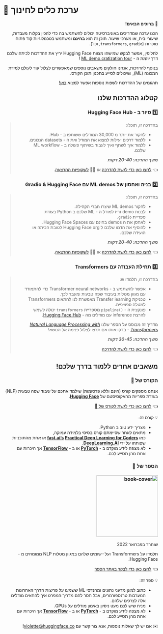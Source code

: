 
# 🤗 ערכת כלים לחינוך
<span dir="rtl" align="right">

<aside>

👋 **ברוכים הבאים!**

הכנו ערכה שמדריכים באוניברסיטה יכולים להשתמש בה כדי להכין בקלות מעבדות, שיעורי בית, או מערכי שיעור. תוכן זה הוא **בחינם** ומשתמש בטכנולוגיות קוד פתוח מוכרות (`transformers`, `gradio`, וכו').

לחלופין, אפשר לבקש שמישהו מצוות Hugging Face יריץ את ההדרכות לכיתה שלכם דרך יוזמת ה - [ML demo.cratization tour](https://www.notion.so/ML-Demo-cratization-tour-with-66847a294abd4e9785e85663f5239652) !

בנוסף להדרכות, אנחנו חולקים משאבים נוספים שמאפשרים לצלול עוד לעולם למידת המכונה (ML), ושיכולים לסייע בתכנון תוכן הקורס.

</aside>

תרגומים של ההדרכות לשפות נוספות אפשר למצוא [כאן!](https://github.com/huggingface/education-toolkit#-languages-and-translations)

## **קטלוג ההדרכות שלנו**

### 1️⃣ סיור ב - Hugging Face Hub

> בהדרכה זו, תוכלו: 
> 
> - לחקור את יותר מ 30,000 המודלים ששותפו ב - Hub.
> - ללמוד דרכים יעילות למצוא את המודל ואת ה - datasets הנכונים.
> -  ללמוד איך לשתף ואיך לעבוד בשיתוף פעולה ב - ML workflow שלכם.
>
> **_משך ההדכה: 20-40 דקות_**
>
> 👈 [לחצו כאן כדי לגשת להדרכה](https://github.com/huggingface/education-toolkit/blob/main/01_huggingface-hub-tour.md) או 👩‍🏫 [לשקופיות ההרצאה](https://docs.google.com/presentation/d/1zQqpFTcpNLV7haj2Inw2qKHq8DjfZEaiObW1ZkLvPWM/edit?usp=sharing).

### 2️⃣ בניה ואחסון של ML demos עם Gradio & Hugging Face

> בהדרכה זו, תוכלו:
>
> - לחקור ML demos שיצרו חברי הקהילה.
> - לבנות demo זריז למודל ה - ML שלכם ב Python בעזרת ספריית `gradio`.
> - לאחסן את ה demos בחינם עם Hugging Face Spaces.
> - להוסיף את הדמו שלכם ל Hugging Face org לטובת הכיתה או הועידה שלכם.
>
> **_משך ההדכה: 20-40 דקות_**
> 
> 👈 [לחצו כאן כדי לגשת להדרכה](https://colab.research.google.com/github/huggingface/education-toolkit/blob/main/02_ml-demos-with-gradio.ipynb) או 👩‍🏫 [לשקופיות ההרצאה](https://docs.google.com/presentation/d/14EU_xjtINXtpidWLnUvfcEpmxN46ORS-PLpwfUf8C1I/edit?usp=sharing).

### 3️⃣ תחילת העבודה עם Transformers

> בהדרכה זו, תלמדו ש:
>
> - אפשר להשתמש ב -  Transformer neural networks כדי להתמודד עם מגוון מטלות בעיבוד שפה טבעית ומעבר לכך.
> - טכניקת Transfer learning מאפשרת לנו להתאים Transformers למטלה ספציפית.
> - פונקצית ה - `()pipeline` מספריית `transformers` יכולה לשמש להרצת inference עם מודלים מה - [Hugging Face Hub](https://huggingface.co/models).
>
> מדריך זה מבוסס על הספר שלנו *[Natural Language Processing with Transformers](https://transformersbook.com/)* - בדקו אותו אם תרצו לצלול פנימה אל הנושא!
>
> **_משך ההדכה: 30-45 דקות_**
>
> 👈 [לחצו כאן כדי לגשת להדרכה](https://colab.research.google.com/github/huggingface/education-toolkit/blob/main/03_getting-started-with-transformers.ipynb)

## **משאבים אחרים ללמוד בדרך שלכם!**

### **הקורס של 🤗**

אנחנו מספקים קורס (חינם וללא פרסומות) שילמד אתכם על עיבוד שפה טבעית (NLP) בעזרת ספריות מהאקוסיסטם של **[Hugging Face](https://huggingface.co/)**.

👈 [לחצו כאן כדי לגשת לקורס של 🤗](https://huggingface.co/course/chapter1/1)

💡 קורס זה:

- מצריך ידע טוב ב Python.
- מתאים לאחר שסיימתם קורס בסיסי בלמידה עמוקה, כמו **[fast.ai’s](https://www.fast.ai/) [Practical Deep Learning for Coders](https://course.fast.ai/)** או אחת מהתוכניות שפותחו על ידי **[DeepLearning.AI](https://www.deeplearning.ai/)**.
- לא מצפה לידע מוקדם ב - **[PyTorch](https://pytorch.org/)** או ב - **[TensorFlow](https://www.tensorflow.org/)** אך היכרות עם אחת מהן תסייע לכם.

### **הספר של 🤗**<br><br> <img alt="book-cover" height=200 src="../../images/book_cover.jpg" id="book-cover"/>

שוחרר בפברואר 2022

תלמדו על Transformers ועל יישומים שלהם במגוון מטלות NLP ממומחים מ - Hugging Face.

👈 [לחצו כאן כדי לבקר באתר הספר](https://transformersbook.com/)

💡 ספר זה:

- כתוב למען מדעני נתונים ומהנדסי ML ששמעו על פריצות הדרך האחרונות המערבות טרנספורמרים, אבל חסר להם מדריך המפרט איך להתאים מודלים אלה לצרכים שלהם.
- מניח שיש לכם מעט ניסיון באימון מודלים על GPUs.
- לא מצפה לידע מוקדם ב - **[PyTorch](https://pytorch.org/)** או ב - **[TensorFlow](https://www.tensorflow.org/)** אך היכרות עם אחת מהן תסייע לכם.

✉️ אם יש לך שאלות נוספות, אנא צור קשר עם violette@huggingface.co!

</span>
